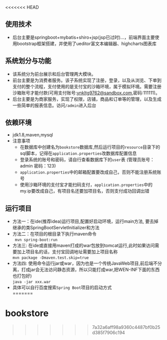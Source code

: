 <<<<<<< HEAD
## 使用技术
  - 后台主要是springboot+mybatis+shiro+jsp(jsp已过时)...，前端界面主要使用bootstrap框架搭建，并使用了ueditor富文本编辑器、highcharts图表库 
## 系统划分与功能
  - 该系统分为前台展示和后台管理两大模块。  
  - 前台主要是为消费者服务。该子系统实现了注册，登录，以及从浏览、下单到支付的整个流程，支付使用的是支付宝的沙箱环境，属于模拟环境。需要注册沙箱账号才能付款(可用支付账号:ynkltg9762@sandbox.com,密码:111111)。  
  - 后台主要是为商家服务，实现了权限，店铺，商品和订单等的管理，以及生成一些简单的报表信息。访问`/admin`进入后台    
## 依赖环境
  - jdk1.8,maven,mysql
  - 注意事项
    - 在数据库中创建名为`bookstore`数据库,然后运行项目的`resource`目录下的sql脚本，记得在`application.properties`改数据库配置信息
    - 登录系统的账号和密码，请自行查看数据库下的`user`表 (管理员账号：admin 密码：123)
    - `application.properties`中的邮箱配置要改成自己，否则不能注册系统账号
    -  使用沙箱环境的支付宝才能扫码支付，`application.properties`中的my.ip要改成自己，有项目名还要加项目名，否则支付成功回调出错 
## 运行项目
  - 方法一：在ide(推荐idea)运行项目,配置好启动环境，运行main方法, 要去掉继承的类SpringBootServletInitializer和方法
  - 方法二：在项目的根目录下执行maven命令  
    ``` mvn spring-boot:run```
  - 方法三: 在ide或直接用maven打成的war包放到tomcat运行,此时如果访问需要加上项目名的话，支付宝回调地址需要加上项目名称  
    ```mvn package -Dmaven.test.skip=true```
  - 方法四: 使用命令运行jar或war，因为也是一个传统JavaWeb项目,前后端不分离，打成jar会无法访问静态资源，所以只能打成war,把WEN-INF下面的东西也打包好)  
    ```java -jar xxx.war```
  - 具体可以自行百度搜索`Spring Boot`项目的启动方式  
=======
# bookstore
>>>>>>> 7a32a6aff98a9360c4487bf0b25d385f7906c194
